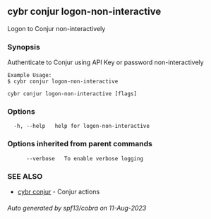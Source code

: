 ## cybr conjur logon-non-interactive

Logon to Conjur non-interactively

### Synopsis

Authenticate to Conjur using API Key or password non-interactively 
	
	Example Usage:
	$ cybr conjur logon-non-interactive

```
cybr conjur logon-non-interactive [flags]
```

### Options

```
  -h, --help   help for logon-non-interactive
```

### Options inherited from parent commands

```
      --verbose   To enable verbose logging
```

### SEE ALSO

* [cybr conjur](cybr_conjur.md)	 - Conjur actions

###### Auto generated by spf13/cobra on 11-Aug-2023
